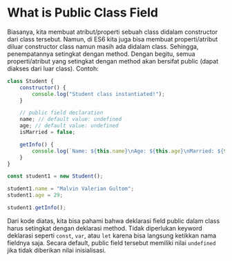# What is Public Class Field

Biasanya, kita membuat atribut/properti sebuah class didalam constructor dari class tersebut. Namun, di ES6 kita juga bisa membuat properti/atribut diluar constructor class namun masih ada didalam class. Sehingga, penempatannya setingkat dengan method. Dengan begitu, semua properti/atribut yang setingkat dengan method akan bersifat public (dapat diakses dari luar class). Contoh:

```js
class Student {
    constructor() {
        console.log("Student class instantiated!");
    }

    // public field declaration
    name; // default value: undefined
    age; // default value: undefined
    isMarried = false;

    getInfo() {
        console.log(`Name: ${this.name}\nAge: ${this.age}\nMarried: ${this.isMarried}`);
    }
}

const student1 = new Student();

student1.name = "Malvin Valerian Gultom";
student1.age = 29;

student1.getInfo();
```

Dari kode diatas, kita bisa pahami bahwa deklarasi field public dalam class harus setingkat dengan deklarasi method. Tidak diperlukan keyword deklarasi seperti `const`, `var`, atau `let` karena bisa langsung ketikkan nama fieldnya saja. Secara default, public field tersebut memiliki nilai `undefined` jika tidak diberikan nilai inisialisasi.